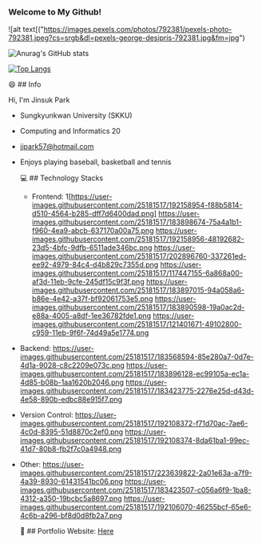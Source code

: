 ### Welcome to My Github!

![alt text[("https://images.pexels.com/photos/792381/pexels-photo-792381.jpeg?cs=srgb&dl=pexels-george-desipris-792381.jpg&fm=jpg")

![Anurag's GitHub stats](https://github-readme-stats.vercel.app/api?username=jjpark51&show_icons=true&theme=radical)


[![Top Langs](https://github-readme-stats.vercel.app/api/top-langs/?username=jjpark51&layout=compact)](https://github.com/jjpark51/github-readme-stats)


 😄 ## Info
 
Hi, I'm Jinsuk Park
- Sungkyunkwan University (SKKU)
- Computing and Informatics 20
- jjpark57@hotmail.com
- Enjoys playing baseball, basketball and tennis


 
  💻 ## Technology Stacks
  
  - Frontend: 1[https://user-images.githubusercontent.com/25181517/192158954-f88b5814-d510-4564-b285-dff7d6400dad.png] 	https://user-images.githubusercontent.com/25181517/183898674-75a4a1b1-f960-4ea9-abcb-637170a00a75.png 	https://user-images.githubusercontent.com/25181517/192158956-48192682-23d5-4bfc-9dfb-6511ade346bc.png https://user-images.githubusercontent.com/25181517/202896760-337261ed-ee92-4979-84c4-d4b829c7355d.png 	https://user-images.githubusercontent.com/25181517/117447155-6a868a00-af3d-11eb-9cfe-245df15c9f3f.png	https://user-images.githubusercontent.com/25181517/183897015-94a058a6-b86e-4e42-a37f-bf92061753e5.png https://user-images.githubusercontent.com/25181517/183890598-19a0ac2d-e88a-4005-a8df-1ee36782fde1.png https://user-images.githubusercontent.com/25181517/121401671-49102800-c959-11eb-9f6f-74d49a5e1774.png <br>
- Backend: https://user-images.githubusercontent.com/25181517/183568594-85e280a7-0d7e-4d1a-9028-c8c2209e073c.png 	https://user-images.githubusercontent.com/25181517/183896128-ec99105a-ec1a-4d85-b08b-1aa1620b2046.png https://user-images.githubusercontent.com/25181517/183423775-2276e25d-d43d-4e58-890b-edbc88e915f7.png
- Version Control: https://user-images.githubusercontent.com/25181517/192108372-f71d70ac-7ae6-4c0d-8395-51d8870c2ef0.png https://user-images.githubusercontent.com/25181517/192108374-8da61ba1-99ec-41d7-80b8-fb2f7c0a4948.png
- Other: https://user-images.githubusercontent.com/25181517/223639822-2a01e63a-a7f9-4a39-8930-61431541bc06.png 	https://user-images.githubusercontent.com/25181517/183423507-c056a6f9-1ba8-4312-a350-19bcbc5a8697.png 	https://user-images.githubusercontent.com/25181517/192106070-46255bcf-65e6-4c6b-a296-bf8d0d8fb2a7.png 	

  📝 ## Portfolio Website: <a href="https://jsp-portfolio.netlify.app/">Here</a>
  
  

<!--
**jjpark51/jjpark51** is a ✨ _special_ ✨ repository because its `README.md` (this file) appears on your GitHub profile.

Here are some ideas to get you started:

- 🔭 I’m currently working on ...
- 🌱 I’m currently learning ...
- 👯 I’m looking to collaborate on ...
- 🤔 I’m looking for help with ...
- 💬 Ask me about ...
- 📫 How to reach me: ...
- 😄 Pronouns: ...
- ⚡ Fun fact: ...
-->
